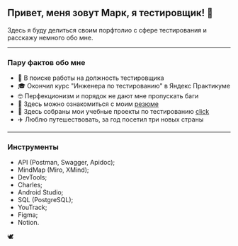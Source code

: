 ## Привет, меня зовут Марк, я тестировщик! 🐞   
Здесь я буду делиться своим порфтолио с сфере тестирования и расскажу немного обо мне.  
___
### Пару фактов обо мне
- 👀 В поиске работы на должность тестировщика
- 🎓 Окончил курс "Инженера по тестированию" в Яндекс Практикуме
- 🤓 Перфекционизм и порядок не дают мне пропускать баги
- 📄 Здесь можно ознакомиться с моим [резюме](https://drive.google.com/file/d/1R2yJYFP5TgV3gPQqL1NCji0m-LHvvr1P/view?usp=share_link)  
- 💼 Здесь собраны мои учебные проекты по тестированию [click](https://drive.google.com/drive/folders/1cGvRGTC_XhfOGKpWPLw8cCweYB2sRpaC)
- ✈️ Люблю путешествовать, за год посетил три новых страны
---
### Инструменты
- API (Postman, Swagger, Apidoc);
- MindMap (Miro, XMind);
- DevTools;
- Charles;
- Android Studio;
- SQL (PostgreSQL);
- YouTrack;
- Figma;
- Notion.

🕊
